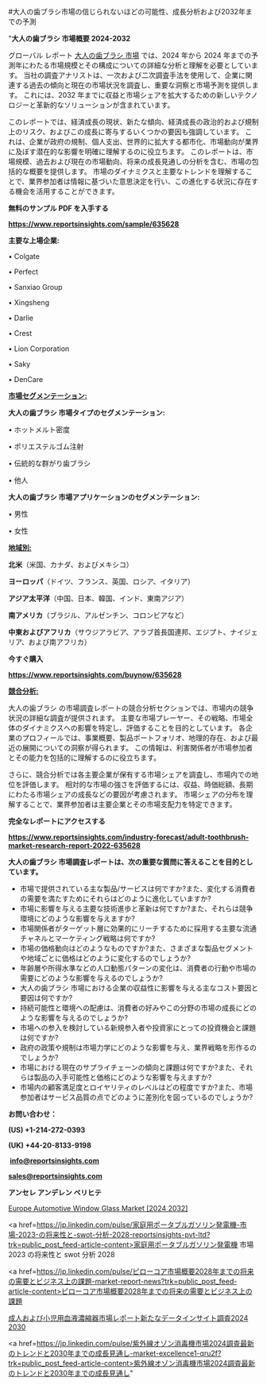 #大人の歯ブラシ市場の信じられないほどの可能性、成長分析および2032年までの予測

"<strong>大人の歯ブラシ 市場概要 2024-2032</strong>

グローバル レポート <a href=https://www.reportsinsights.com/sample/635628>大人の歯ブラシ 市場</a> では、2024 年から 2024 年までの予測年にわたる市場規模とその構成についての詳細な分析と理解を必要としています。 当社の調査アナリストは、一次および二次調査手法を使用して、企業に関連する過去の傾向と現在の市場状況を調査し、重要な洞察と市場予測を提供します。 これには、2032 年までに収益と市場シェアを拡大​​するための新しいテクノロジーと革新的なソリューションが含まれています。

このレポートでは、経済成長の現状、新たな傾向、経済成長の政治的および規制上のリスク、およびこの成長に寄与するいくつかの要因も強調しています。 これは、企業が政府の規制、個人支出、世界的に拡大する都市化、市場動向が業界に及ぼす潜在的な影響を明確に理解するのに役立ちます。 このレポートは、市場規模、過去および現在の市場動向、将来の成長見通しの分析を含む、市場の包括的な概要を提供します。 市場のダイナミクスと主要なトレンドを理解することで、業界参加者は情報に基づいた意思決定を行い、この進化する状況に存在する機会を活用することができます。

<strong><b>無料のサンプル PDF を入手する</b></strong>

<a href=https://www.reportsinsights.com/sample/635628><strong><u>https://www.reportsinsights.com/sample/635628</u></strong></a>

<strong>主要な上場企業:</strong>

• Colgate

• Perfect

• Sanxiao Group

• Xingsheng

• Darlie

• Crest

• Lion Corporation

• Saky

• DenCare

<strong><u>市場セグメンテーション</u></strong><strong><u>:</u></strong>

<strong>大人の歯ブラシ 市場タイプのセグメンテーション:</strong>

• ホットメルト密度

• ポリエステルゴム注射

• 伝統的な群がり歯ブラシ

• 他人

<strong>大人の歯ブラシ 市場アプリケーションのセグメンテーション:</strong>

• 男性

• 女性

<strong><u>地域別</u></strong><strong><u>:</u></strong>

<strong>北米</strong>（米国、カナダ、およびメキシコ）

<strong>ヨーロッパ</strong>（ドイツ、フランス、英国、ロシア、イタリア）

<strong>アジア太平洋</strong>（中国、日本、韓国、インド、東南アジア）

<strong>南アメリカ</strong>（ブラジル、アルゼンチン、コロンビアなど）

<strong>中東およびアフリカ</strong>（サウジアラビア、アラブ首長国連邦、エジプト、ナイジェリア、および南アフリカ）

<strong>今すぐ購入</strong>

<a href=https://www.reportsinsights.com/buynow/635628><strong><u>https://www.reportsinsights.com/buynow/635628</u></strong></a>

<strong><u>競合分析:</u></strong>

大人の歯ブラシ の市場調査レポートの競合分析セクションでは、市場内の競争状況の詳細な調査が提供されます。 主要な市場プレーヤー、その戦略、市場全体のダイナミクスへの影響を特定し、評価することを目的としています。 各企業のプロフィールでは、事業概要、製品ポートフォリオ、地理的存在、および最近の展開についての洞察が得られます。 この情報は、利害関係者が市場参加者とその能力を包括的に理解するのに役立ちます。

さらに、競合分析では各主要企業が保有する市場シェアを調査し、市場内での地位を評価します。 相対的な市場の強さを評価するには、収益、時価総額、長期にわたる市場シェアの成長などの要因が考慮されます。 市場シェアの分布を理解することで、業界参加者は主要企業とその市場支配力を特定できます。

<strong>完全なレポートにアクセスする</strong>

<a href=https://www.reportsinsights.com/industry-forecast/adult-toothbrush-market-research-report-2022-635628><strong><u><b>https://www.reportsinsights.com/industry-forecast/adult-toothbrush-market-research-report-2022-635628</b></u></strong></a>

<strong><b>大人の歯ブラシ 市場調査レポートは、次の重要な質問に答えることを目的としています。</b></strong>
<ul>
  <li>市場で提供されている主な製品/サービスは何ですか?また、変化する消費者の需要を満たすためにそれらはどのように進化していますか?</li>
  <li>市場に影響を与える主要な技術進歩と革新は何ですか?また、それらは競争環境にどのような影響を与えますか?</li>
  <li>市場関係者がターゲット層に効果的にリーチするために採用する主要な流通チャネルとマーケティング戦略は何ですか?</li>
  <li>市場の価格動向はどのようなものですか?また、さまざまな製品セグメントや地域ごとに価格はどのように変化するのでしょうか?</li>
  <li>年齢層や所得水準などの人口動態パターンの変化は、消費者の行動や市場の需要にどのような影響を与えるのでしょうか?</li>
  <li>大人の歯ブラシ 市場における企業の収益性に影響を与える主なコスト要因と要因は何ですか?</li>
  <li>持続可能性と環境への配慮は、消費者の好みやこの分野の市場の成長にどのような影響を与えるのでしょうか?</li>
  <li>市場への参入を検討している新規参入者や投資家にとっての投資機会と課題は何ですか?</li>
  <li>政府の政策や規制は市場力学にどのような影響を与え、業界戦略を形作るのでしょうか?</li>
  <li>市場における現在のサプライチェーンの傾向と課題は何ですか?また、それらは製品の入手可能性と価格にどのような影響を与えますか?</li>
  <li>市場内の顧客満足度とロイヤリティのレベルはどの程度ですか?また、市場参加者はサービス品質の点でどのように差別化を図っているのでしょうか?</li>
</ul>
<strong>お問い合わせ：</strong>

<strong>(US) +1-214-272-0393</strong>

<strong>(UK) +44-20-8133-9198</strong>

<strong> </strong><a href=info@reportsinsights.com><strong><u>info@reportsinsights.com</u></strong></a>

<a href=sales@reportsinsights.com><strong><u>sales@reportsinsights.com</u></strong></a>

<strong>アンセレ アンデレン ベリヒテ</strong>

<a href=https://www.linkedin.com/pulse/europe-automotive-window-glass-markets-2024-business-wwndf/>Europe Automotive Window Glass Market [2024 2032]</a>

<a href=https://jp.linkedin.com/pulse/家庭用ポータブルガソリン発電機-市場-2023-の将来性と-swot-分析-2028-reportsinsights-pvt-ltd?trk=public_post_feed-article-content>家庭用ポータブルガソリン発電機 市場 2023 の将来性と swot 分析 2028</a>

<a href=https://jp.linkedin.com/pulse/ピローコア市場概要2028年までの将来の需要とビジネス上の課題-market-report-news?trk=public_post_feed-article-content>ピローコア市場概要2028年までの将来の需要とビジネス上の課題</a>

<a href=https://www.linkedin.com/pulse/成人および小児用血液濃縮器市場レポート新たなデータインサイト調査2024-2030-reports-insights-expert/>成人および小児用血液濃縮器市場レポート新たなデータインサイト調査2024 2030</a>

<a href=https://jp.linkedin.com/pulse/紫外線オゾン消毒機市場2024調査最新のトレンドと2030年までの成長見通し-market-excellence1-qru2f?trk=public_post_feed-article-content>紫外線オゾン消毒機市場2024調査最新のトレンドと2030年までの成長見通し</a>"
